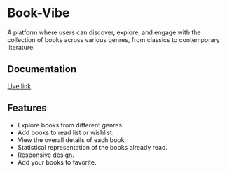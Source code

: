 
# Book-Vibe

A platform where users can discover, explore, and engage with the collection of books across various genres, from classics to contemporary literature.


## Documentation

[Live link](https://book-vibe-nhnahid.netlify.app/)


## Features

- Explore books from different genres.
- Add books to read list or wishlist.
- View the overall details of each book.
- Statistical representation of the books already read.
- Responsive design.
- Add your books to favorite.

